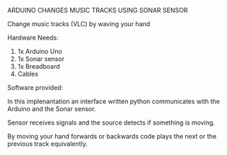 ARDUINO CHANGES MUSIC TRACKS USING SONAR SENSOR

Change music tracks (VLC) by waving your hand 

Hardware Needs:

1) 1x Arduino Uno
2) 1x Sonar sensor
3) 1x Breadboard 
4) Cables

Software provided:

In this implenantation an interface written python communicates with the Arduino and the Sonar sensor.

Sensor receives signals and the source detects if something is moving.

By moving your hand forwards or backwards code plays the next or the previous track equivalently.
